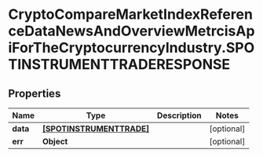 # CryptoCompareMarketIndexReferenceDataNewsAndOverviewMetrcisApiForTheCryptocurrencyIndustry.SPOTINSTRUMENTTRADERESPONSE

## Properties

Name | Type | Description | Notes
------------ | ------------- | ------------- | -------------
**data** | [**[SPOTINSTRUMENTTRADE]**](SPOTINSTRUMENTTRADE.md) |  | [optional] 
**err** | **Object** |  | [optional] 


